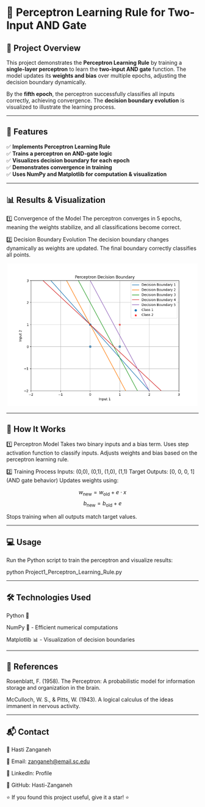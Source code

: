 # 🧠 Perceptron Learning Rule for Two-Input AND Gate

## 📌 Project Overview
This project demonstrates the **Perceptron Learning Rule** by training a **single-layer perceptron** to learn the **two-input AND gate** function. The model updates its **weights and bias** over multiple epochs, adjusting the decision boundary dynamically. 

By the **fifth epoch**, the perceptron successfully classifies all inputs correctly, achieving convergence. The **decision boundary evolution** is visualized to illustrate the learning process.

---

## 🚀 Features
✅ **Implements Perceptron Learning Rule**  
✅ **Trains a perceptron on AND-gate logic**  
✅ **Visualizes decision boundary for each epoch**  
✅ **Demonstrates convergence in training**  
✅ **Uses NumPy and Matplotlib for computation & visualization**  

---

##  📊 Results & Visualization
1️⃣ Convergence of the Model
The perceptron converges in 5 epochs, meaning the weights stabilize, and all classifications become correct.

2️⃣ Decision Boundary Evolution
The decision boundary changes dynamically as weights are updated.
The final boundary correctly classifies all points.

<p align="center"> <img src="Input1.png" alt="Decision Boundary Visualization" width="500"> </p>

---

##  📝 How It Works
1️⃣ Perceptron Model
Takes two binary inputs and a bias term.
Uses step activation function to classify inputs.
Adjusts weights and bias based on the perceptron learning rule.

2️⃣ Training Process
Inputs: (0,0), (0,1), (1,0), (1,1)
Target Outputs: [0, 0, 0, 1] (AND gate behavior)
Updates weights using:

$$ w_{\text{new}} = w_{\text{old}} + e \cdot x $$
$$ b_{\text{new}} = b_{\text{old}} + e $$

Stops training when all outputs match target values.

---

## 💻 Usage
Run the Python script to train the perceptron and visualize results:

python Project1_Perceptron_Learning_Rule.py

---

##  🛠 Technologies Used
Python 🐍

NumPy 🧮 - Efficient numerical computations

Matplotlib 📊 - Visualization of decision boundaries

---

## 📖 References
Rosenblatt, F. (1958). The Perceptron: A probabilistic model for information storage and organization in the brain.

McCulloch, W. S., & Pitts, W. (1943). A logical calculus of the ideas immanent in nervous activity.

---

## 📬 Contact
👤 Hasti Zanganeh

📧 Email: zanganeh@email.sc.edu

🔗 LinkedIn: Profile

📂 GitHub: Hasti-Zanganeh

⭐ If you found this project useful, give it a star! ⭐
